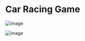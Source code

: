 # Car Racing Game 
![image](https://user-images.githubusercontent.com/36808172/189221267-f4051953-c823-4d44-bf7b-b19c2e4399dd.png)



![image](https://user-images.githubusercontent.com/36808172/189221372-4a825c6e-14dd-48a5-ac79-e3eec2469bee.png)
